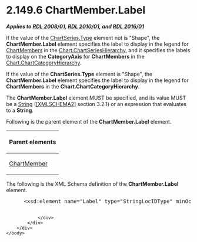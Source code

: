 <html dir="LTR" xmlns:mshelp="http://msdn.microsoft.com/mshelp" xmlns:ddue="http://ddue.schemas.microsoft.com/authoring/2003/5" xmlns:xlink="http://www.w3.org/1999/xlink" xmlns:tool="http://www.microsoft.com/tooltip">
    <head>
        <meta http-equiv="Content-Type" content="text/html; CHARSET=utf-8"></meta>
        <meta name="save" content="history"></meta>
        <title>2.149.6 ChartMember.Label</title>
        <xml>
            <mshelp:toctitle title="2.149.6 ChartMember.Label"></mshelp:toctitle>
            <mshelp:rltitle title="[MS-RDL]: ChartMember.Label"></mshelp:rltitle>
            <mshelp:keyword index="A" term="70b3626d-de6b-4c64-9a10-e51d6180561a"></mshelp:keyword>
            <mshelp:attr name="DCSext.ContentType" value="open specification"></mshelp:attr>
            <mshelp:attr name="AssetID" value="70b3626d-de6b-4c64-9a10-e51d6180561a"></mshelp:attr>
            <mshelp:attr name="TopicType" value="kbRef"></mshelp:attr>
            <mshelp:attr name="DCSext.Title" value="[MS-RDL]: ChartMember.Label" />
        </xml>
    </head>
    <body>
        <div id="header">
            <h1 class="heading">2.149.6 ChartMember.Label</h1>
        </div>
        <div id="mainSection">
            <div id="mainBody">
                <div id="allHistory" class="saveHistory"></div>
                <div id="sectionSection0" class="section" name="collapseableSection">
                    

<p><b><i>Applies to </i></b><a href="1e855f94-4617-47e4-b89e-0856c6cb420f.htm"><b><i>RDL 2008/01</i></b></a><b><i>,
</i></b><a href="3428e690-a348-4ec7-8a6a-8efb42d2cdee.htm"><b><i>RDL 2010/01</i></b></a><b><i>,
and </i></b><a href="52ce3983-2bfc-4e72-9359-42aaf5fe4509.htm"><b><i>RDL 2016/01</i></b></a></p>

<p>If the value of the <a href="d4c74852-ecd9-4eb7-90ae-705a369963fe.htm">ChartSeries.Type</a> element
not is &quot;Shape&quot;, the <b>ChartMember.Label</b> element specifies the
label to display in the legend for <a href="4df60f6b-e8a8-43e2-a631-265b6beccf71.htm">ChartMembers</a> in the <a href="c428a933-47cf-43b3-a562-71ac84b5720f.htm">Chart.ChartSeriesHierarchy</a>,
and it specifies the labels to display on the <b>CategoryAxis</b> for <b>ChartMembers</b>
in the <a href="f06644f7-8658-420f-ba53-31bb7f5a843c.htm">Chart.ChartCategoryHierarchy</a>.</p>

<p>If the value of the <b>ChartSeries.Type</b> element is
&quot;Shape&quot;, the <b>ChartMember.Label</b> element specifies the label to
display in the legend for <b>ChartMembers</b> in the <b>Chart.ChartCategoryHierarchy</b>.</p>

<p>The <b>ChartMember.Label</b> element MUST be specified, and
its value MUST be a <a href="1ed81ef3-a683-45e3-aaad-bd2bbe71bc3d.htm">String</a>
(<a href="https://go.microsoft.com/fwlink/?LinkId=90610">[XMLSCHEMA2]</a>
section 3.2.1) or an expression that evaluates to a <b>String</b>.</p>

<p>Following is the parent element of the <b>ChartMember.Label</b>
element.</p>

<table>
 <thead>
  <tr>
   <th>
   <p>Parent elements</p>
   </th>
  </tr>
 </thead>
 <tr>
  <td>
  <p><a href="cf9582d0-a552-465d-9268-f97d5d7050e0.htm">ChartMember</a></p>
  </td>
 </tr>
</table>

<p>The following is the XML Schema definition of the <b>ChartMember.Label</b>
element.</p>

<dl>
<dd>
<div><pre> &lt;xsd:element name=&quot;Label&quot; type=&quot;StringLocIDType&quot; minOccurs=&quot;1&quot; maxOccurs=&quot;1&quot; /&gt;
  
</pre></div>
</dd></dl>


                </div>
            </div>
        </div>
    </body>
</html>